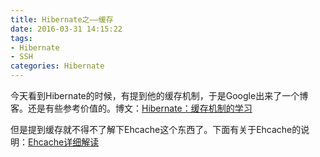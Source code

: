 ```yaml
---
title: Hibernate之——缓存
date: 2016-03-31 14:15:22
tags:
- Hibernate
- SSH
categories: Hibernate
---
```


今天看到Hibernate的时候，有提到他的缓存机制，于是Google出来了一个博客。还是有些参考价值的。博文：[Hibernate：缓存机制的学习](http://tracylihui.github.io/2015/07/20/Hibernate%EF%BC%9A%E7%BC%93%E5%AD%98%E6%9C%BA%E5%88%B6%E7%9A%84%E5%AD%A6%E4%B9%A0/)

但是提到缓存就不得不了解下Ehcache这个东西了。下面有关于Ehcache的说明：[Ehcache详细解读](http://raychase.iteye.com/blog/1545906)